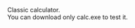
Classic calculator.                                                                 
You can download only calc.exe to test it.

